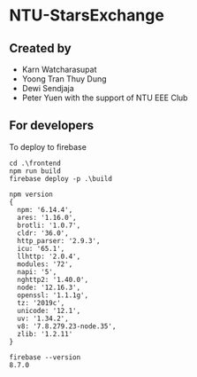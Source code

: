 # NTU-StarsExchange

## Created by
- Karn Watcharasupat
- Yoong Tran Thuy Dung 
- Dewi Sendjaja
- Peter Yuen
with the support of NTU EEE Club

## For developers

To deploy to firebase
```
cd .\frontend
npm run build
firebase deploy -p .\build
```

```
npm version
{
  npm: '6.14.4',
  ares: '1.16.0',
  brotli: '1.0.7',
  cldr: '36.0',
  http_parser: '2.9.3',
  icu: '65.1',
  llhttp: '2.0.4',
  modules: '72',
  napi: '5',
  nghttp2: '1.40.0',
  node: '12.16.3',
  openssl: '1.1.1g',
  tz: '2019c',
  unicode: '12.1',
  uv: '1.34.2',
  v8: '7.8.279.23-node.35',
  zlib: '1.2.11'
}

firebase --version
8.7.0
```
